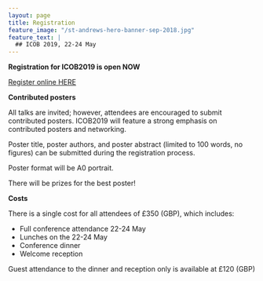 ```yaml
---
layout: page
title: Registration
feature_image: "/st-andrews-hero-banner-sep-2018.jpg"
feature_text: |
  ## ICOB 2019, 22-24 May
---
```


**Registration for ICOB2019 is open NOW**

[Register online HERE](https://onlineshop.st-andrews.ac.uk/conferences-and-events/conferences/physics-and-astronomy/international-conference-on-biophotonics-2019 "ICOB2019 Registration")

**Contributed posters**

All talks are invited; however, attendees are encouraged to submit contributed posters. ICOB2019 will feature a strong emphasis on contributed posters and networking.

Poster title, poster authors, and poster abstract (limited to 100 words, no figures) can be submitted during the registration process.

Poster format will be A0 portrait.

There will be prizes for the best poster!

**Costs**

There is a single cost for all attendees of £350 (GBP), which includes:
- Full conference attendance 22-24 May
- Lunches on the 22-24 May
- Conference dinner
- Welcome reception

Guest attendance to the dinner and reception only is available at £120 (GBP)





